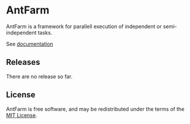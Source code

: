 # AntFarm
AntFarm is a framework for parallell execution of independent or semi-independent tasks.

See [documentation](/docs)

## Releases
There are no release so far.

## License
AntFarm is free software, and may be redistributed under the terms of the [MIT License](/LICENSE).